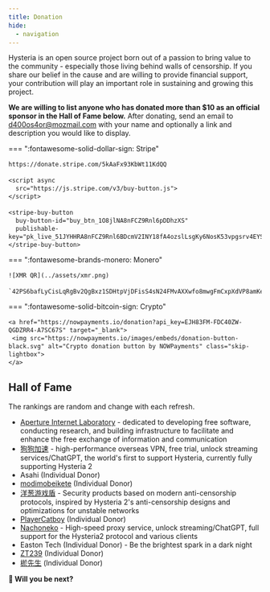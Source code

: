 ```yaml
---
title: Donation
hide:
  - navigation
---
```


Hysteria is an open source project born out of a passion to bring value to the community - especially those living behind walls of censorship. If you share our belief in the cause and are willing to provide financial support, your contribution will play an important role in sustaining and growing this project.

**We are willing to list anyone who has donated more than $10 as an official sponsor in the Hall of Fame below.** After donating, send an email to d400os4or@mozmail.com with your name and optionally a link and description you would like to display.

=== ":fontawesome-solid-dollar-sign: Stripe"

    https://donate.stripe.com/5kAaFx93KbWt11KdQQ

    <script async
      src="https://js.stripe.com/v3/buy-button.js">
    </script>

    <stripe-buy-button
      buy-button-id="buy_btn_1O8jlNA8nFCZ9Rnl6pDDhzXS"
      publishable-key="pk_live_51JYHHRA8nFCZ9Rnl6BDcmV2INY18fA4ozslLsgKy6NosK53vpgsrv4EYSUdTZz7OjpiXEi666dFjXsDCcv7phSUI00pJR4Z7Ee">
    </stripe-buy-button>

=== ":fontawesome-brands-monero: Monero"

    ![XMR QR](../assets/xmr.png)

    `42PS6bafLyCisLqRgBv2QgBxz1SDHtpVjDFisS4sN24FMvAXXwfo8mwgFmCxpXdVP8amKeT52FqPYPBVCH5pG9P54kSaUKr`

=== ":fontawesome-solid-bitcoin-sign: Crypto"

    <a href="https://nowpayments.io/donation?api_key=EJH83FM-FDC40ZW-QGDZRR4-A7SC67S" target="_blank">
     <img src="https://nowpayments.io/images/embeds/donation-button-black.svg" alt="Crypto donation button by NOWPayments" class="skip-lightbox">
    </a>

## Hall of Fame

The rankings are random and change with each refresh.

<div id="hof-start"></div>

- [Aperture Internet Laboratory](https://apernet.io/) - dedicated to developing free software, conducting research, and building infrastructure to facilitate and enhance the free exchange of information and communication
- [狗狗加速](https://狗狗加速.com) - high-performance overseas VPN, free trial, unlock streaming services/ChatGPT, the world's first to support Hysteria, currently fully supporting Hysteria 2
- Asahi (Individual Donor)
- [modimobeikete](https://space.bilibili.com/152313349) (Individual Donor)
- [洋葱游戏盾](https://youxidun.vip/) - Security products based on modern anti-censorship protocols, inspired by Hysteria 2's anti-censorship designs and optimizations for unstable networks
- [PlayerCatboy](https://github.com/Catboy96) (Individual Donor)
- [Nachoneko](https://nacho.lol/) - High-speed proxy service, unlock streaming/ChatGPT, full support for the Hysteria2 protocol and various clients
- Easton Tech (Individual Donor) - Be the brightest spark in a dark night
- [ZT239](https://github.com/zhangtony239) (Individual Donor)
- [棜先生](https://bio.link/yuxiansheng) (Individual Donor)

**👀 Will you be next?**

<script src="/javascripts/hof_rand.js"></script>
